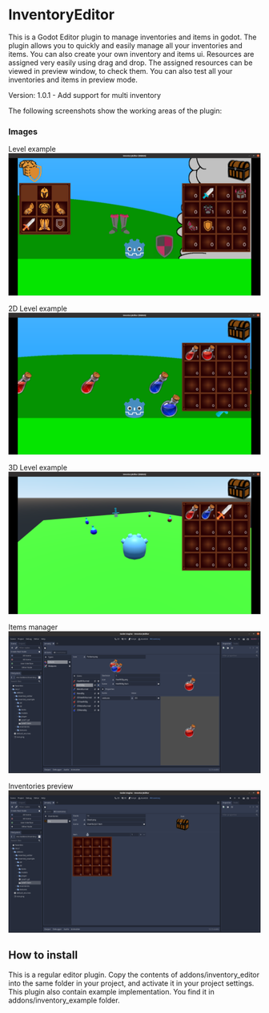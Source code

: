 # InventoryEditor

This is a Godot Editor plugin to manage inventories and items in godot. The plugin allows you to quickly and easily manage all your inventories and items. You can also create your own inventory and items ui. Resources are assigned very easily using drag and drop. The assigned resources can be viewed in preview window, to check them. You can also test all your inventories and items in preview mode.

Version: 1.0.1 - Add support for multi inventory

The following screenshots show the working areas of the plugin:

### Images
Level example
![2D Level example](https://raw.githubusercontent.com/VP-GAMES/InventoryEditor/main/.github/images/level.png)

2D Level example
![2D Level example](https://raw.githubusercontent.com/VP-GAMES/InventoryEditor/main/.github/images/level2d.png)

3D Level example
![3D Level example](https://raw.githubusercontent.com/VP-GAMES/InventoryEditor/main/.github/images/level3d.png)

Items manager
![Items manager](https://raw.githubusercontent.com/VP-GAMES/InventoryEditor/main/.github/images/items.png)

Inventories preview
![Inventories preview](https://raw.githubusercontent.com/VP-GAMES/InventoryEditor/main/.github/images/inventories.png)

How to install
-----------------

This is a regular editor plugin. Copy the contents of addons/inventory_editor into the same folder in your project, and activate it in your project settings.
This plugin also contain example implementation. You find it in addons/inventory_example folder.
